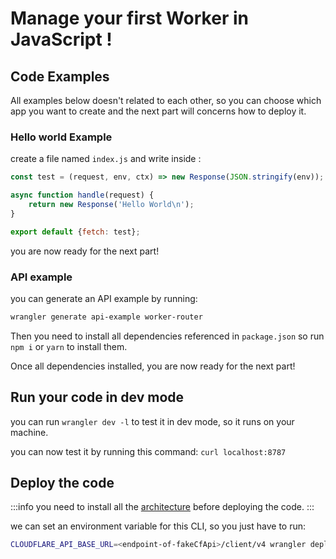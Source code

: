 # Manage your first Worker in JavaScript !

## Code Examples

All examples below doesn't related to each other, so you can choose which app you want to create and the next part will 
concerns how to deploy it.

### Hello world Example

create a file named `index.js` and write inside : 
```js
const test = (request, env, ctx) => new Response(JSON.stringify(env));

async function handle(request) {
	return new Response('Hello World\n');
}

export default {fetch: test};
```
you are now ready for the next part!

### API example

you can generate an API example by running:
```bash
wrangler generate api-example worker-router
```
Then you need to install all dependencies referenced in `package.json` so run `npm i` or `yarn` to install them.

Once all dependencies installed, you are now ready for the next part!

## Run your code in dev mode

you can run `wrangler dev -l` to test it in dev mode, so it runs on your machine.

you can now test it by running this command: `curl localhost:8787`

## Deploy the code

:::info
you need to install all the [architecture](/docs/the-architecture.md) before deploying the code.
:::

we can set an environment variable for this CLI, so you just have to run:
```bash
CLOUDFLARE_API_BASE_URL=<endpoint-of-fakeCfApi>/client/v4 wrangler deploy
```



